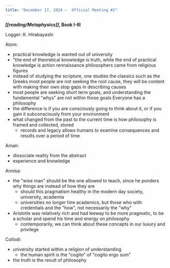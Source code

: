 ```yaml
---
title: "December 17, 2024 —  Official Meeting #2"
---
```


***[[reading/Metaphysics]]*, Book I-III**

Logger: K. Hirabayashi

Atom:
- practical knowledge is wanted out of university
- "the end of theoretical knowledge is truth, while the end of practical knowledge is action
rennaissance philosophers came from religious figures
- instead of studying the scripture, one studies the classics such as the Greeks
most people are not seeking the root cause, they will be content with making their own stop gaps in describing causes
- most people are seeking short term goals, and understanding the fundamental "whys" are not within those goals
Everyone has a philosophy
- the difference is if you are consciously going to think about it, or if you gain it subconsciously from your environment
- what changed from the past to the current time is how philosophy is framed and collected, stored
  - records and legacy allows humans to examine consequences and results over a period of time

Aman:
- dissociate reality from the abstract
- experience and knowledge

Annisa:
- the "wise man" should be the one allowed to teach, since he ponders why things are instead of how they are
  - should this pragmatism healthy in the modern day society, university, academia
  - universities no longer hire academics, but those who with credentials and the "how", not necessarily the "why"
- Aristotle was relatively rich and had leeway to be more pragmatic, to be a scholar and spend his time and energy on philosophy
  - contemporarily, we can think about these concepts in our luxury and privilege

Collodi:
- university started within a religion of understanding 
  - the human spirit is the "cogito" of "cogito ergo sum"
- the truth is the result of philosophy

